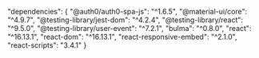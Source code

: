 "dependencies": {
    "@auth0/auth0-spa-js": "^1.6.5",
    "@material-ui/core": "^4.9.7",
    "@testing-library/jest-dom": "^4.2.4",
    "@testing-library/react": "^9.5.0",
    "@testing-library/user-event": "^7.2.1",
    "bulma": "^0.8.0",
    "react": "^16.13.1",
    "react-dom": "^16.13.1",
    "react-responsive-embed": "^2.1.0",
    "react-scripts": "3.4.1"
  }
